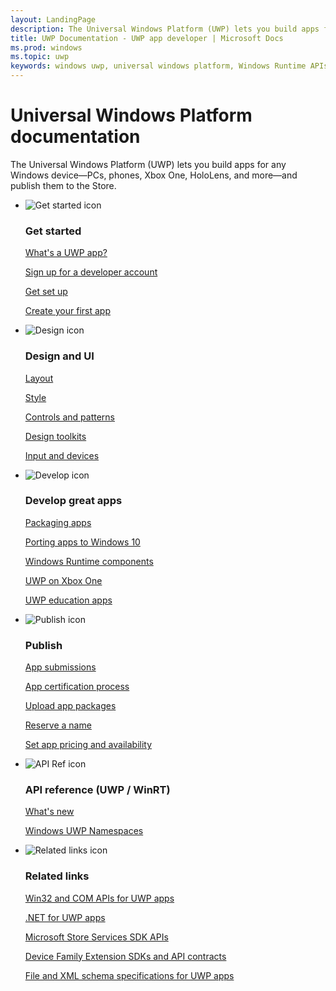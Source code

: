 ```yaml
---
layout: LandingPage
description: The Universal Windows Platform (UWP) lets you build apps for any Windows device—PCs, phones, Xbox One, HoloLens, and more—and publish them to the Store.
title: UWP Documentation - UWP app developer | Microsoft Docs
ms.prod: windows
ms.topic: uwp
keywords: windows uwp, universal windows platform, Windows Runtime APIs, windows api, windows api ref, winrt api, windows api reference, uwp api, uwp api reference, develop uwp, design uwp, publish uwp 
---
```

# Universal Windows Platform documentation
The Universal Windows Platform (UWP) lets you build apps for any Windows device—PCs, phones, Xbox One, HoloLens, and more—and publish them to the Store.

<ul class="panelContent cardsF">
    <li>
        <div class="cardSize">
            <div class="cardPadding">
                <div class="card">
                    <div class="cardImageOuter">
                        <div class="cardImage">
                            <img src="/media/common/i_get-started.svg" alt="Get started icon" />
                        </div>
                    </div>
                    <div class="cardText">
                        <h3>Get started</h3>
                        <p>
                            <a href="get-started/whats-a-uwp.md">What's a UWP app?</a>
                        </p>
                        <p>
                            <a href="get-started/sign-up.md">Sign up for a developer account</a>
                        </p>
                        <p>
                            <a href="get-started/get-set-up.md">Get set up</a>
                        </p>
                        <p>
                            <a href="get-started/your-first-app.md">Create your first app</a>
                        </p>
                    </div>
                </div>
            </div>
        </div>
    </li>
    <li>
        <div class="cardSize">
            <div class="cardPadding">
                <div class="card">
                    <div class="cardImageOuter">
                        <div class="cardImage">
                            <img src="/media/common/i_management.svg" alt="Design icon" />
                        </div>
                    </div>
                    <div class="cardText">
                        <h3>Design and UI</h3>
                        <p>
                            <a href="layout/index.md">Layout</a>
                        </p>
                        <p>
                            <a href="style/index.md">Style</a>
                        </p>
                        <p>
                            <a href="controls-and-patterns/index.md">Controls and patterns</a>
                        </p>
                        <p>
                            <a href="design-downloads/index.md">Design toolkits</a>
                        </p>
                        <p>
                            <a href="input-and-devices/index.md">Input and devices</a>
                        </p>
                    </div>
                </div>
            </div>
        </div>
    </li>
    <li>
        <div class="cardSize">
            <div class="cardPadding">
                <div class="card">
                    <div class="cardImageOuter">
                        <div class="cardImage">
                            <img src="/media/common/i_code-edit.svg" alt="Develop icon" />
                        </div>
                    </div>
                    <div class="cardText">
                        <h3>Develop great apps</h3>
                        <p>
                            <a href="packaging/index.md">Packaging apps</a>
                        </p>
                        <p>
                            <a href="porting/index.md">Porting apps to Windows 10</a>
                        </p>
                        <p>
                            <a href="winrt-components/index.md">Windows Runtime components</a>
                        </p>
                        <p>
                            <a href="xbox-apps/index.md">UWP on Xbox One</a>
                        </p>
                        <p>
                            <a href="apps-for-education/index.md">UWP education apps</a>
                        </p>
                    </div>
                </div>
            </div>
        </div>
    </li>
    <li>
        <div class="cardSize">
            <div class="cardPadding">
                <div class="card">
                    <div class="cardImageOuter">
                        <div class="cardImage">
                            <img src="/media/common/i_upgrade.svg" alt="Publish icon" />
                        </div>
                    </div>
                    <div class="cardText">
                        <h3>Publish</h3>
                        <p>
                            <a href="publish/app-submissions.md">App submissions</a>
                        </p>
                        <p>
                            <a href="publish/the-app-certification-process.md">App certification process</a>
                        </p>
                        <p>
                            <a href="publish/upload-app-packages.md">Upload app packages</a>
                        </p>
                        <p>
                            <a href="publish/create-your-app-by-reserving-a-name.md">Reserve a name</a>
                        </p>
                        <p>
                            <a href="publish/set-app-pricing-and-availability.md">Set app pricing and availability</a>
                        </p>
                    </div>
                </div>
            </div>
        </div>
    </li>
    <li>
        <div class="cardSize">
            <div class="cardPadding">
                <div class="card">
                    <div class="cardImageOuter">
                        <div class="cardImage">
                            <img src="/media/common/i_api-reference.svg" alt="API Ref icon" />
                        </div>
                    </div>
                    <div class="cardText">
                        <h3>API reference (UWP / WinRT)</h3>
                        <p>
                            <a href="whats-new/windows-10-version-1703.md">What's new</a>
                        </p>
                        <p>
                            <a href="//docs.microsoft.com/uwp/api/index.md">Windows UWP Namespaces</a>
                        </p>
                        <!--<p>
                            <a href="//docs.microsoft.com/uwp/api/windows.applicationmodel.md">Windows.ApplicationModel</a>
                        </p> 
                        <p>
                            <a href="//docs.microsoft.com/uwp/api/windows.devices.md">Windows.Devices</a>
                        </p>
                        <p>
                            <a href="://docs.microsoft.com/uwp/api/windows.foundation.md">Windows.Foundation</a>
                        </p>
                        <p>
                            <a href="//docs.microsoft.com/uwp/api/windows.gaming.input.md">Windows.​Gaming.​Input</a>
                        </p>
                        <p>
                            <a href="//docs.microsoft.com/uwp/api/windows.storage.md">Windows.Storage</a>
                        </p>
                        <p>
                            <a href="//docs.microsoft.com/uwp/api/windows.system.md">Windows.System</a>
                        </p>                        -->
                    </div>
                </div>
            </div>
        </div>
    </li>
    <li>
        <div class="cardSize">
            <div class="cardPadding">
                <div class="card">
                    <div class="cardImageOuter">
                        <div class="cardImage">
                            <img src="/media/common/i_multi-connect.svg" alt="Related links icon" />
                        </div>
                    </div>
                    <div class="cardText">
                        <h3>Related links</h3>
                        <p>
                            <a href="//docs.microsoft.com/uwp/win32-and-com/win32-and-com-for-uwp-apps">Win32 and COM APIs for UWP apps</a>
                        </p>
                        <p>
                            <a href="//msdn.microsoft.com/library/windows/apps/mt185501.aspx">.NET for UWP apps</a>
                        </p>
                        <p>
                            <a href="//msdn.microsoft.com/library/windows/apps/mt691886.aspx">Microsoft Store Services SDK APIs</a>
                        </p>
                        <p>
                            <a href="//docs.microsoft.com/en-us/uwp/extension-sdks">Device Family Extension SDKs and API contracts</a>
                        </p>
                        <p>
                            <a href="//docs.microsoft.com/uwp/schemas/">File and XML schema specifications for UWP apps</a>
                        </p>
                    </div>
                </div>
            </div>
        </div>
    </li>
</ul>
